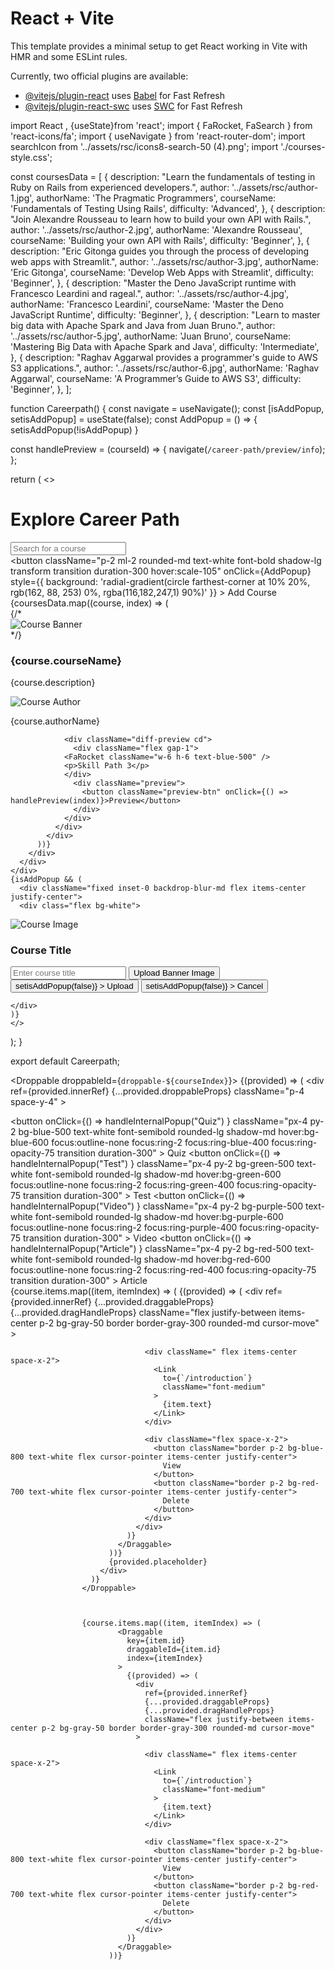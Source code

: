 # React + Vite

This template provides a minimal setup to get React working in Vite with HMR and some ESLint rules.

Currently, two official plugins are available:

- [@vitejs/plugin-react](https://github.com/vitejs/vite-plugin-react/blob/main/packages/plugin-react/README.md) uses [Babel](https://babeljs.io/) for Fast Refresh
- [@vitejs/plugin-react-swc](https://github.com/vitejs/vite-plugin-react-swc) uses [SWC](https://swc.rs/) for Fast Refresh



import React , {useState}from 'react';
import { FaRocket, FaSearch } from 'react-icons/fa';
import { useNavigate } from 'react-router-dom';
import searchIcon from '../assets/rsc/icons8-search-50 (4).png';
import './courses-style.css';


const coursesData = [
  {
    description: "Learn the fundamentals of testing in Ruby on Rails from experienced developers.",
    author: '../assets/rsc/author-1.jpg',
    authorName: 'The Pragmatic Programmers',
    courseName: 'Fundamentals of Testing Using Rails',
    difficulty: 'Advanced',
  },
  {
    description: "Join Alexandre Rousseau to learn how to build your own API with Rails.",
    author: '../assets/rsc/author-2.jpg',
    authorName: 'Alexandre Rousseau',
    courseName: 'Building your own API with Rails',
    difficulty: 'Beginner',
  },
  {
    description: "Eric Gitonga guides you through the process of developing web apps with Streamlit.",
    author: '../assets/rsc/author-3.jpg',
    authorName: 'Eric Gitonga',
    courseName: 'Develop Web Apps with Streamlit',
    difficulty: 'Beginner',
  },
  {
    description: "Master the Deno JavaScript runtime with Francesco Leardini and rageal.",
    author: '../assets/rsc/author-4.jpg',
    authorName: 'Francesco Leardini',
    courseName: 'Master the Deno JavaScript Runtime',
    difficulty: 'Beginner',
  },
  {
    description: "Learn to master big data with Apache Spark and Java from Juan Bruno.",
    author: '../assets/rsc/author-5.jpg',
    authorName: 'Juan Bruno',
    courseName: 'Mastering Big Data with Apache Spark and Java',
    difficulty: 'Intermediate',
  },
  {
    description: "Raghav Aggarwal provides a programmer's guide to AWS S3 applications.",
    author: '../assets/rsc/author-6.jpg',
    authorName: 'Raghav Aggarwal',
    courseName: 'A Programmer’s Guide to AWS S3',
    difficulty: 'Beginner',
  },
];


function Careerpath() {
  const navigate = useNavigate();
  const [isAddPopup, setisAddPopup] = useState(false);
  const AddPopup = () => {
    setisAddPopup(!isAddPopup)
  }

  const handlePreview = (courseId) => {
    navigate(`/career-path/preview/info`);
  };

  return (
    <>
    <div className="courses-container">
    <div className="flex flex-col w-full md:flex-row justify-between items-center px-8 mb-6">
        <h1 className="text-2xl font-bold mb-4 md:mb-0 underline">Explore Career Path</h1>
        <div className="flex items-center w-full md:w-auto">
          <div className="relative w-full md:w-64">
            <input
              type="text"
              placeholder="Search for a course"
              className="flex-grow w-full p-2 pl-10 border border-gray-300 rounded-md focus:outline-none focus:ring focus:border-blue-300"
            />
            <FaSearch className="absolute left-3 top-2 text-gray-400" />
          </div>
          <button
            className="p-2 ml-2 rounded-md text-white font-bold shadow-lg transform transition duration-300 hover:scale-105"
            onClick={AddPopup}
            style={{
              background: 'radial-gradient(circle farthest-corner at 10% 20%, rgb(162, 88, 253) 0%, rgba(116,182,247,1) 90%)'
            }}
          >
            Add Course
          </button>
        </div>
      </div>
      <div className="courses course-item">
        <div className="course-sets">
          {coursesData.map((course, index) => (
            <div className="course" key={index}>
              {/* <div className="course-banner">
                <img src={course.banner} alt="Course Banner" className="banner" />
              </div> */}
              <div className="course-details mt-2">
              <h3 className="course-name cd">{course.courseName}</h3>
              <div className='px-4'>
              <p className='font-semibold text-md'>{course.description}</p>
              </div>
                <div className="course-author cd">
                  <img src={course.author} alt="Course Author" className="author" />
                  <p>{course.authorName}</p>
                </div>
                
                <div className="diff-preview cd">
                  <div className="flex gap-1">
                <FaRocket className="w-6 h-6 text-blue-500" />
                <p>Skill Path 3</p>
                </div>
                  <div className="preview">
                    <button className="preview-btn" onClick={() => handlePreview(index)}>Preview</button>
                  </div>
                </div>
              </div>
            </div>
          ))}
        </div>
      </div>
    </div>
    {isAddPopup && (
      <div className="fixed inset-0 backdrop-blur-md flex items-center justify-center">
      <div class="flex bg-white">
 
  <div class="w-1/2">
    <img
      src="https://images.unsplash.com/photo-1602578558883-a40f8c22b3a0?ixlib=rb-4.0.3&amp;ixid=M3wxMjA3fDB8MHxzZWFyY2h8MTF8fHNob2VzJTIwYWRzfGVufDB8fDB8fHww&amp;auto=format&amp;fit=crop&amp;w=400&amp;q=60"
      alt="Course Image"
      class="w-full h-full object-cover rounded-lg"
    />
  </div>
  
  
  <div class="w-1/2 p-4 flex flex-col justify-between">
    <div>
      <h3 class="text-2xl font-semibold mb-4">Course Title</h3>
      <input
        type="text"
        placeholder="Enter course title"
        class="w-full p-2 border border-gray-300 rounded-lg mb-4"
      />
      <button
        class="bg-green-500 text-white px-4 py-2 rounded-lg mb-4 hover:bg-green-600"
      >
        Upload Banner Image
      </button>
    </div>
    <div class="flex space-x-4">
      <button
        class="bg-blue-500 text-white px-4 py-2 rounded-lg hover:bg-blue-600"
        onClick={() => setisAddPopup(false)}
      >
        Upload
      </button>
      <button
        class="bg-gray-500 text-white px-4 py-2 rounded-lg hover:bg-gray-600"
        onClick={() => setisAddPopup(false)}
      >
        Cancel
      </button>
    </div>
  </div>
</div>

    </div>
    )}
    </>
  );
}

export default Careerpath;


<Droppable droppableId={`droppable-${courseIndex}`}>
                      {(provided) => (
                        <div
                          ref={provided.innerRef}
                          {...provided.droppableProps}
                          className="p-4 space-y-4"
                        >
                          <div className="lg:w-1/2 md:w-2/3 flex justify-around my-4">
                                    <button
                                      onClick={() =>
                                        handleInternalPopup("Quiz")
                                      }
                                      className="px-4 py-2 bg-blue-500 text-white font-semibold rounded-lg shadow-md hover:bg-blue-600 focus:outline-none focus:ring-2 focus:ring-blue-400 focus:ring-opacity-75 transition duration-300"
                                    >
                                      Quiz
                                    </button>
                                    <button
                                      onClick={() =>
                                        handleInternalPopup("Test")
                                      }
                                      className="px-4 py-2 bg-green-500 text-white font-semibold rounded-lg shadow-md hover:bg-green-600 focus:outline-none focus:ring-2 focus:ring-green-400 focus:ring-opacity-75 transition duration-300"
                                    >
                                      Test
                                    </button>
                                    <button
                                      onClick={() =>
                                        handleInternalPopup("Video")
                                      }
                                      className="px-4 py-2 bg-purple-500 text-white font-semibold rounded-lg shadow-md hover:bg-purple-600 focus:outline-none focus:ring-2 focus:ring-purple-400 focus:ring-opacity-75 transition duration-300"
                                    >
                                      Video
                                    </button>
                                    <button
                                      onClick={() =>
                                        handleInternalPopup("Article")
                                      }
                                      className="px-4 py-2 bg-red-500 text-white font-semibold rounded-lg shadow-md hover:bg-red-600 focus:outline-none focus:ring-2 focus:ring-red-400 focus:ring-opacity-75 transition duration-300"
                                    >
                                      Article
                                    </button>
                                  </div>
                          {course.items.map((item, itemIndex) => (
                            <Draggable
                              key={item.id}
                              draggableId={item.id}
                              index={itemIndex}
                            >
                              {(provided) => (
                                <div
                                  ref={provided.innerRef}
                                  {...provided.draggableProps}
                                  {...provided.dragHandleProps}
                                  className="flex justify-between items-center p-2 bg-gray-50 border border-gray-300 rounded-md cursor-move"
                                >
                                  
                                  <div className=" flex items-center space-x-2">
                                    <Link
                                      to={`/introduction`}
                                      className="font-medium"
                                    >
                                      {item.text}
                                    </Link>
                                  </div>

                                  <div className="flex space-x-2">
                                    <button className="border p-2 bg-blue-800 text-white flex cursor-pointer items-center justify-center">
                                      View
                                    </button>
                                    <button className="border p-2 bg-red-700 text-white flex cursor-pointer items-center justify-center">
                                      Delete
                                    </button>
                                  </div>
                                </div>
                              )}
                            </Draggable>
                          ))}
                          {provided.placeholder}
                        </div>
                      )}
                    </Droppable>



                    {course.items.map((item, itemIndex) => (
                            <Draggable
                              key={item.id}
                              draggableId={item.id}
                              index={itemIndex}
                            >
                              {(provided) => (
                                <div
                                  ref={provided.innerRef}
                                  {...provided.draggableProps}
                                  {...provided.dragHandleProps}
                                  className="flex justify-between items-center p-2 bg-gray-50 border border-gray-300 rounded-md cursor-move"
                                >
                                  
                                  <div className=" flex items-center space-x-2">
                                    <Link
                                      to={`/introduction`}
                                      className="font-medium"
                                    >
                                      {item.text}
                                    </Link>
                                  </div>

                                  <div className="flex space-x-2">
                                    <button className="border p-2 bg-blue-800 text-white flex cursor-pointer items-center justify-center">
                                      View
                                    </button>
                                    <button className="border p-2 bg-red-700 text-white flex cursor-pointer items-center justify-center">
                                      Delete
                                    </button>
                                  </div>
                                </div>
                              )}
                            </Draggable>
                          ))}
